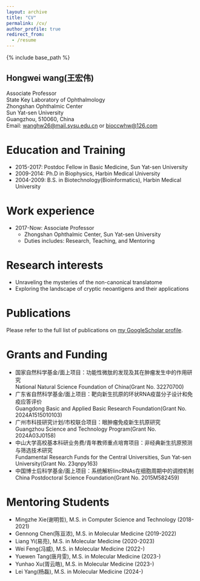 ```yaml
---
layout: archive
title: "CV"
permalink: /cv/
author_profile: true
redirect_from:
  - /resume
---
```


{% include base_path %}

## Hongwei wang(王宏伟)
Associate Professor<br/>State Key Laboratory of Ophthalmology<br/>Zhongshan Ophthalmic Center<br/>Sun Yat-sen University<br/>Guangzhou, 510060, China<br/>Email: wanghw26@mail.sysu.edu.cn or bioccwhw@126.com


Education and Training
======
* 2015-2017: Postdoc Fellow in Basic Medicine, Sun Yat-sen University
* 2009-2014: Ph.D in Biophysics, Harbin Medical University
* 2004-2009: B.S. in Biotechnology(Bioinformatics), Harbin Medical University

Work experience
======
* 2017-Now: Associate Professor
  * Zhongshan Ophthalmic Center, Sun Yat-sen University
  * Duties includes: Research, Teaching, and Mentoring
  
Research interests
======
* Unraveling the mysteries of the non-canonical translatome
* Exploring the landscape of cryptic neoantigens and their applications

Publications
======
Please refer to the full list of publications on <a href="{{site.author.googlescholar}}">my GoogleScholar profile</a>.

Grants and Funding
======
* 国家自然科学基金/面上项目：功能性微肽的发现及其在肿瘤发生中的作用研究
  <br/>National Natural Science Foundation of China(Grant No. 32270700)
* 广东省自然科学基金/面上项目：靶向新生抗原的环状RNA疫苗分子设计和免疫应答评价
  <br/>Guangdong Basic and Applied Basic Research Foundation(Grant No. 2024A1515010103)
* 广州市科技研究计划/市校联合项目：眼肿瘤免疫新生抗原研究
  <br/>Guangzhou Science and Technology Program(Grant No. 2024A03J0158)
* 中山大学高校基本科研业务费/青年教师重点培育项目：非经典新生抗原预测与筛选技术研究
  <br/>Fundamental Research Funds for the Central Universities, Sun Yat-sen University(Grant No. 23qnpy163)
* 中国博士后科学基金/面上项目：系统解析lincRNAs在细胞周期中的调控机制
  <br/>China Postdoctoral Science Foundation(Grant No. 2015M582459)

Mentoring Students
======
* Mingzhe Xie(谢明哲), M.S. in Computer Science and Technology (2018-2021)
* Gennong Chen(陈亘浓), M.S. in Molecular Medicine (2019-2022)
* Liang Yi(易亮), M.S. in Molecular Medicine (2020-2023)
* Wei Feng(冯威), M.S. in Molecular Medicine (2022-)
* Yuewen Tang(唐月雯), M.S. in Molecular Medicine (2023-)
* Yunhao Xu(胥云皓), M.S. in Molecular Medicine (2023-)
* Lei Yang(杨磊), M.S. in Molecular Medicine (2024-)

